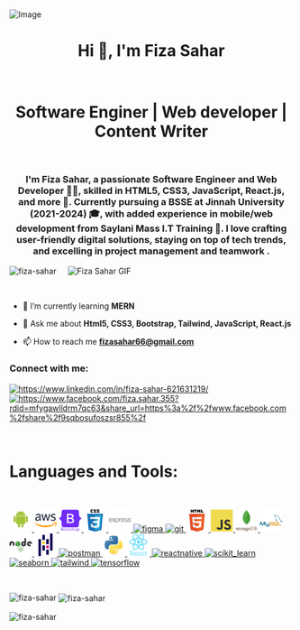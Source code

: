 <img align="center" width="600" height="600" src="https://encrypted-tbn0.gstatic.com/images?q=tbn:ANd9GcRULsHZ8TgxbS0ApuMGdmqeGr2V3vFcozMxLDkwwb6WXyxVjkUTYhtDZ7ewgPUGE3uJgeI&usqp=CAU" alt="Image" />

<h1 align="center">Hi 👋, I'm Fiza Sahar</h1><br>
<h1 align="center">Software Enginer | Web developer | Content Writer </h1><br>
<h3 align="center">I'm Fiza Sahar, a passionate Software Engineer and Web Developer 👩‍💻, skilled in HTML5, CSS3, JavaScript, React.js, and more 🚀. Currently pursuing a BSSE at Jinnah University (2021-2024) 🎓, with added experience in mobile/web development from Saylani Mass I.T Training 📱. I love crafting user-friendly digital solutions, staying on top of tech trends, and excelling in project management and teamwork .</h3>
<img align="right" width="400" src="https://user-images.githubusercontent.com/59734313/157189039-c09b3e38-9f42-42c0-ab54-14f1574190a7.gif" alt="Fiza Sahar GIF" />

<p align="left"> <img src="https://komarev.com/ghpvc/?username=fiza-sahar&label=Profile%20views&color=0e75b6&style=flat" alt="fiza-sahar" /> </p><br>

- 🌱 I’m currently learning **MERN**

- 💬 Ask me about **Html5, CSS3, Bootstrap, Tailwind, JavaScript, React.js**

- 📫 How to reach me **fizasahar66@gmail.com**

<h3 align="left">Connect with me:</h3>
<p align="left">
<a href="https://linkedin.com/in/https://www.linkedin.com/in/fiza-sahar-621631219/" target="blank"><img align="center" src="https://raw.githubusercontent.com/rahuldkjain/github-profile-readme-generator/master/src/images/icons/Social/linked-in-alt.svg" alt="https://www.linkedin.com/in/fiza-sahar-621631219/" height="30" width="40" /></a>
<a href="https://fb.com/https://www.facebook.com/fiza.sahar.355?rdid=mfygawlldrm7qc63&share_url=https%3a%2f%2fwww.facebook.com%2fshare%2f9sqbosufoszsr855%2f" target="blank"><img align="center" src="https://raw.githubusercontent.com/rahuldkjain/github-profile-readme-generator/master/src/images/icons/Social/facebook.svg" alt="https://www.facebook.com/fiza.sahar.355?rdid=mfygawlldrm7qc63&share_url=https%3a%2f%2fwww.facebook.com%2fshare%2f9sqbosufoszsr855%2f" height="30" width="40" /></a>
</p><br>

<h1 align="left">Languages and Tools:</h1><br>
<p align="left"> <a href="https://developer.android.com" target="_blank" rel="noreferrer"> <img src="https://raw.githubusercontent.com/devicons/devicon/master/icons/android/android-original-wordmark.svg" alt="android" width="40" height="40"/> </a> <a href="https://aws.amazon.com" target="_blank" rel="noreferrer"> <img src="https://raw.githubusercontent.com/devicons/devicon/master/icons/amazonwebservices/amazonwebservices-original-wordmark.svg" alt="aws" width="40" height="40"/> </a> <a href="https://getbootstrap.com" target="_blank" rel="noreferrer"> <img src="https://raw.githubusercontent.com/devicons/devicon/master/icons/bootstrap/bootstrap-plain-wordmark.svg" alt="bootstrap" width="40" height="40"/> </a> <a href="https://www.w3schools.com/css/" target="_blank" rel="noreferrer"> <img src="https://raw.githubusercontent.com/devicons/devicon/master/icons/css3/css3-original-wordmark.svg" alt="css3" width="40" height="40"/> </a> <a href="https://expressjs.com" target="_blank" rel="noreferrer"> <img src="https://raw.githubusercontent.com/devicons/devicon/master/icons/express/express-original-wordmark.svg" alt="express" width="40" height="40"/> </a> <a href="https://www.figma.com/" target="_blank" rel="noreferrer"> <img src="https://www.vectorlogo.zone/logos/figma/figma-icon.svg" alt="figma" width="40" height="40"/> </a> <a href="https://git-scm.com/" target="_blank" rel="noreferrer"> <img src="https://www.vectorlogo.zone/logos/git-scm/git-scm-icon.svg" alt="git" width="40" height="40"/> </a> <a href="https://www.w3.org/html/" target="_blank" rel="noreferrer"> <img src="https://raw.githubusercontent.com/devicons/devicon/master/icons/html5/html5-original-wordmark.svg" alt="html5" width="40" height="40"/> </a> <a href="https://developer.mozilla.org/en-US/docs/Web/JavaScript" target="_blank" rel="noreferrer"> <img src="https://raw.githubusercontent.com/devicons/devicon/master/icons/javascript/javascript-original.svg" alt="javascript" width="40" height="40"/> </a> <a href="https://www.mongodb.com/" target="_blank" rel="noreferrer"> <img src="https://raw.githubusercontent.com/devicons/devicon/master/icons/mongodb/mongodb-original-wordmark.svg" alt="mongodb" width="40" height="40"/> </a> <a href="https://www.mysql.com/" target="_blank" rel="noreferrer"> <img src="https://raw.githubusercontent.com/devicons/devicon/master/icons/mysql/mysql-original-wordmark.svg" alt="mysql" width="40" height="40"/> </a> <a href="https://nodejs.org" target="_blank" rel="noreferrer"> <img src="https://raw.githubusercontent.com/devicons/devicon/master/icons/nodejs/nodejs-original-wordmark.svg" alt="nodejs" width="40" height="40"/> </a> <a href="https://pandas.pydata.org/" target="_blank" rel="noreferrer"> <img src="https://raw.githubusercontent.com/devicons/devicon/2ae2a900d2f041da66e950e4d48052658d850630/icons/pandas/pandas-original.svg" alt="pandas" width="40" height="40"/> </a> <a href="https://postman.com" target="_blank" rel="noreferrer"> <img src="https://www.vectorlogo.zone/logos/getpostman/getpostman-icon.svg" alt="postman" width="40" height="40"/> </a> <a href="https://www.python.org" target="_blank" rel="noreferrer"> <img src="https://raw.githubusercontent.com/devicons/devicon/master/icons/python/python-original.svg" alt="python" width="40" height="40"/> </a> <a href="https://reactjs.org/" target="_blank" rel="noreferrer"> <img src="https://raw.githubusercontent.com/devicons/devicon/master/icons/react/react-original-wordmark.svg" alt="react" width="40" height="40"/> </a> <a href="https://reactnative.dev/" target="_blank" rel="noreferrer"> <img src="https://reactnative.dev/img/header_logo.svg" alt="reactnative" width="40" height="40"/> </a> <a href="https://scikit-learn.org/" target="_blank" rel="noreferrer"> <img src="https://upload.wikimedia.org/wikipedia/commons/0/05/Scikit_learn_logo_small.svg" alt="scikit_learn" width="40" height="40"/> </a> <a href="https://seaborn.pydata.org/" target="_blank" rel="noreferrer"> <img src="https://seaborn.pydata.org/_images/logo-mark-lightbg.svg" alt="seaborn" width="40" height="40"/> </a> <a href="https://tailwindcss.com/" target="_blank" rel="noreferrer"> <img src="https://www.vectorlogo.zone/logos/tailwindcss/tailwindcss-icon.svg" alt="tailwind" width="40" height="40"/> </a> <a href="https://www.tensorflow.org" target="_blank" rel="noreferrer"> <img src="https://www.vectorlogo.zone/logos/tensorflow/tensorflow-icon.svg" alt="tensorflow" width="40" height="40"/> </a> </p><br>

<p><img align="left" src="https://github-readme-stats.vercel.app/api/top-langs?username=fiza-sahar&show_icons=true&locale=en&layout=compact" alt="fiza-sahar" /></p>

<p>&nbsp;<img align="center" src="https://github-readme-stats.vercel.app/api?username=fiza-sahar&show_icons=true&locale=en" alt="fiza-sahar" /></p>

<p><img align="center" src="https://github-readme-streak-stats.herokuapp.com/?user=fiza-sahar&" alt="fiza-sahar" /></p>
